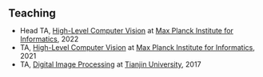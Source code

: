<h1 id="teaching"></h1>

<h2 style="margin: 60px 0px 10px;">Teaching</h2>

<ul>
  <li>
    Head TA, <a href="https://www.mpi-inf.mpg.de/hlcv">High-Level Computer Vision</a> at <a href="https://www.mpi-inf.mpg.de/departments/computer-vision-and-machine-learning/teaching/courses-1">Max Planck Institute for Informatics</a>, 2022
  </li>
  <li>
    TA, <a href="https://www.mpi-inf.mpg.de/hlcv">High-Level Computer Vision</a> at <a href="https://www.mpi-inf.mpg.de/departments/computer-vision-and-machine-learning/teaching/courses-1">Max Planck Institute for Informatics</a>, 2021
  </li>
  <li>
    TA, <a href="">Digital Image Processing</a> at <a href="http://www.tju.edu.cn/english/index.htm/">Tianjin University</a>, 2017
  </li>
</ul>
